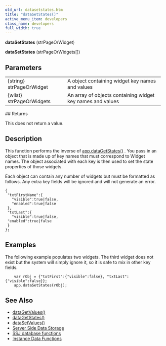 ```yaml
---
old_url: datasetstates.htm
title: "dataSetStates()"
active_menu_item: developers
class_name: developers
full_width: true
---
```



**dataSetStates** (strPageOrWidget)

**dataSetStates** (strPageOrWidgets[])

## Parameters

<table>
<tr>
<td width="186">
{string} strPageOrWidget

</td>
<td width="16">
</td>
<td width="678">
A object containing widget key names and values

</td>
</tr>
<tr>
<td width="186">
{wlist} strPageOrWidgets

</td>
<td width="16">
</td>
<td width="678">
An array of objects containing widget key names and values

</td>
</tr>
</table>
## Returns

This does not return a value.

## Description

This function performs the inverse of [app.dataGetStates()](/developers/documentation/scripting-apis/client-api/widget-data-state-manipulation/datagetstates) . You pass in an object that is made up of key names that must correspond to Widget names. The object associated with each key is then used to set the state properties of those widgets.

Each object can contain any number of widgets but must be formatted as follows. Any extra key fields will be ignored and will not generate an error.

    {
     "txtFirstName":{
       "visible":true|false,
       "enabled":true|false
     },
     "txtLast":{
       "visible":true|false,
     "enabled":true|false
     }
    };
        
   

## Examples

The following example populates two widgets. The third widget does not exist but the system will simply ignore it, so it is safe to mix in other key fields.

		var rObj = {"txtFirst":{"visible":false}, "txtLast":{"visible":false}};
        app.dataSetStates(rObj);

## See Also

 - [dataGetValues()](/developers/documentation/scripting-apis/client-api/widget-data-state-manipulation/datagetvalues)
 - [dataGetStates()](/developers/documentation/scripting-apis/client-api/widget-data-state-manipulation/datagetstates)
 - [dataSetValues()](/developers/documentation/scripting-apis/client-api/widget-data-state-manipulation/datasetvalues)
 - [Server Side Data Storage](/developers/documentation/product-guide/data-storage/server-side-data-storage/)
 - [SSJ database functions](/developers/documentation/product-guide/data-storage/server-side-data-storage/)
 - [Instance Data Functions](/developers/documentation/scripting-apis/client-api/instance-data-functions/)

